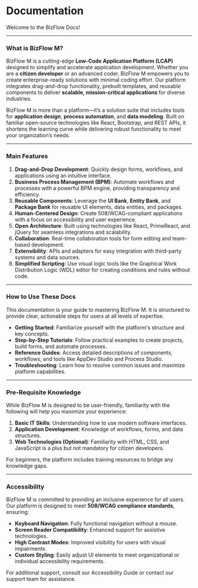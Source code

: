 # Documentation

Welcome to the BizFlow Docs!

---

### What is BizFlow M?

BizFlow M is a cutting-edge **Low-Code Application Platform (LCAP)** designed to simplify and accelerate application development. Whether you are a **citizen developer** or an advanced coder, BizFlow M empowers you to create enterprise-ready solutions with minimal coding effort. Our platform integrates drag-and-drop functionality, prebuilt templates, and reusable components to deliver **scalable, mission-critical applications** for diverse industries.  

BizFlow M is more than a platform—it’s a solution suite that includes tools for **application design**, **process automation**, and **data modeling**. Built on familiar open-source technologies like React, Bootstrap, and REST APIs, it shortens the learning curve while delivering robust functionality to meet your organization’s needs.  

---

### Main Features

1. **Drag-and-Drop Development**: Quickly design forms, workflows, and applications using an intuitive interface.  
2. **Business Process Management (BPM)**: Automate workflows and processes with a powerful BPM engine, providing transparency and efficiency.  
3. **Reusable Components**: Leverage the **UI Bank**, **Entity Bank**, and **Package Bank** for reusable UI elements, data entities, and packages.  
4. **Human-Centered Design**: Create 508/WCAG-compliant applications with a focus on accessibility and user experience.  
5. **Open Architecture**: Built using technologies like React, PrimeReact, and jQuery for seamless integrations and scalability.  
6. **Collaboration**: Real-time collaboration tools for form editing and team-based development.  
7. **Extensibility**: APIs and adapters for easy integration with third-party systems and data sources.  
8. **Simplified Scripting**: Use visual logic tools like the Graphical Work Distribution Logic (WDL) editor for creating conditions and rules without code.  

---

### How to Use These Docs

This documentation is your guide to mastering BizFlow M. It is structured to provide clear, actionable steps for users at all levels of expertise.  

- **Getting Started**: Familiarize yourself with the platform's structure and key concepts.  
- **Step-by-Step Tutorials**: Follow practical examples to create projects, build forms, and automate processes.  
- **Reference Guides**: Access detailed descriptions of components, workflows, and tools like AppDev Studio and Process Studio.  
- **Troubleshooting**: Learn how to resolve common issues and maximize platform capabilities.  

---

### Pre-Requisite Knowledge

While BizFlow M is designed to be user-friendly, familiarity with the following will help you maximize your experience:  

1. **Basic IT Skills**: Understanding how to use modern software interfaces.  
2. **Application Development**: Knowledge of workflows, forms, and data structures.  
3. **Web Technologies (Optional)**: Familiarity with HTML, CSS, and JavaScript is a plus but not mandatory for citizen developers.  

For beginners, the platform includes training resources to bridge any knowledge gaps.  

---

### Accessibility

BizFlow M is committed to providing an inclusive experience for all users. Our platform is designed to meet **508/WCAG compliance standards**, ensuring:  

- **Keyboard Navigation**: Fully functional navigation without a mouse.  
- **Screen Reader Compatibility**: Enhanced support for assistive technologies.  
- **High Contrast Modes**: Improved visibility for users with visual impairments.  
- **Custom Styling**: Easily adjust UI elements to meet organizational or individual accessibility requirements.  

For additional support, consult our Accessibility Guide or contact our support team for assistance.  
